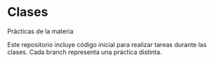 # Clases
Prácticas de la materia

Este repositorio incluye código inicial para realizar tareas durante las clases. Cada branch representa una práctica distinta.
